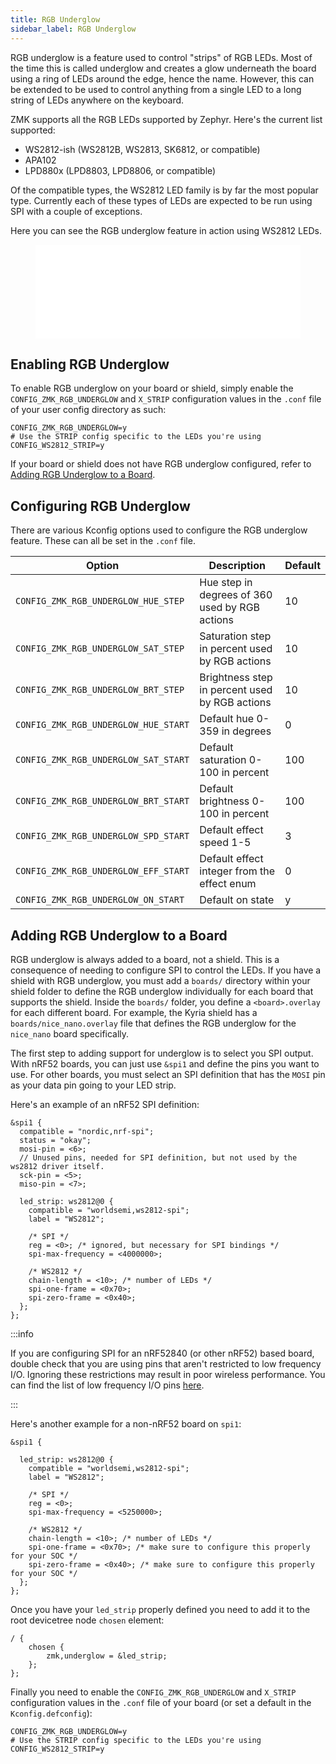 ```yaml
---
title: RGB Underglow
sidebar_label: RGB Underglow
---
```


RGB underglow is a feature used to control "strips" of RGB LEDs. Most of the time this is called underglow and creates a glow underneath the board using a ring of LEDs around the edge, hence the name. However, this can be extended to be used to control anything from a single LED to a long string of LEDs anywhere on the keyboard.

ZMK supports all the RGB LEDs supported by Zephyr. Here's the current list supported:

- WS2812-ish (WS2812B, WS2813, SK6812, or compatible)
- APA102
- LPD880x (LPD8803, LPD8806, or compatible)

Of the compatible types, the WS2812 LED family is by far the most popular type. Currently each of these types of LEDs are expected to be run using SPI with a couple of exceptions.

Here you can see the RGB underglow feature in action using WS2812 LEDs.

<figure class="video-container">
  <iframe src="//www.youtube.com/embed/2KJkq8ssDU0" frameborder="0" allowfullscreen width="100%"></iframe>
</figure>

## Enabling RGB Underglow

To enable RGB underglow on your board or shield, simply enable the `CONFIG_ZMK_RGB_UNDERGLOW` and `X_STRIP` configuration values in the `.conf` file of your user config directory as such:

```
CONFIG_ZMK_RGB_UNDERGLOW=y
# Use the STRIP config specific to the LEDs you're using
CONFIG_WS2812_STRIP=y
```

If your board or shield does not have RGB underglow configured, refer to [Adding RGB Underglow to a Board](#adding-rgb-underglow-to-a-board).

## Configuring RGB Underglow

There are various Kconfig options used to configure the RGB underglow feature. These can all be set in the `.conf` file.

| Option                               | Description                                    | Default |
| ------------------------------------ | ---------------------------------------------- | ------- |
| `CONFIG_ZMK_RGB_UNDERGLOW_HUE_STEP`  | Hue step in degrees of 360 used by RGB actions | 10      |
| `CONFIG_ZMK_RGB_UNDERGLOW_SAT_STEP`  | Saturation step in percent used by RGB actions | 10      |
| `CONFIG_ZMK_RGB_UNDERGLOW_BRT_STEP`  | Brightness step in percent used by RGB actions | 10      |
| `CONFIG_ZMK_RGB_UNDERGLOW_HUE_START` | Default hue 0-359 in degrees                   | 0       |
| `CONFIG_ZMK_RGB_UNDERGLOW_SAT_START` | Default saturation 0-100 in percent            | 100     |
| `CONFIG_ZMK_RGB_UNDERGLOW_BRT_START` | Default brightness 0-100 in percent            | 100     |
| `CONFIG_ZMK_RGB_UNDERGLOW_SPD_START` | Default effect speed 1-5                       | 3       |
| `CONFIG_ZMK_RGB_UNDERGLOW_EFF_START` | Default effect integer from the effect enum    | 0       |
| `CONFIG_ZMK_RGB_UNDERGLOW_ON_START`  | Default on state                               | y       |

## Adding RGB Underglow to a Board

RGB underglow is always added to a board, not a shield. This is a consequence of needing to configure SPI to control the LEDs.
If you have a shield with RGB underglow, you must add a `boards/` directory within your shield folder to define the RGB underglow individually for each board that supports the shield.
Inside the `boards/` folder, you define a `<board>.overlay` for each different board.
For example, the Kyria shield has a `boards/nice_nano.overlay` file that defines the RGB underglow for the `nice_nano` board specifically.

The first step to adding support for underglow is to select you SPI output. With nRF52 boards, you can just use `&spi1` and define the pins you want to use.
For other boards, you must select an SPI definition that has the `MOSI` pin as your data pin going to your LED strip.

Here's an example of an nRF52 SPI definition:

```
&spi1 {
  compatible = "nordic,nrf-spi";
  status = "okay";
  mosi-pin = <6>;
  // Unused pins, needed for SPI definition, but not used by the ws2812 driver itself.
  sck-pin = <5>;
  miso-pin = <7>;

  led_strip: ws2812@0 {
    compatible = "worldsemi,ws2812-spi";
    label = "WS2812";

    /* SPI */
    reg = <0>; /* ignored, but necessary for SPI bindings */
    spi-max-frequency = <4000000>;

    /* WS2812 */
    chain-length = <10>; /* number of LEDs */
    spi-one-frame = <0x70>;
    spi-zero-frame = <0x40>;
  };
};
```

:::info

If you are configuring SPI for an nRF52840 (or other nRF52) based board, double check that you are using pins that aren't restricted to low frequency I/O.
Ignoring these restrictions may result in poor wireless performance. You can find the list of low frequency I/O pins [here](https://infocenter.nordicsemi.com/index.jsp?topic=%2Fps_nrf52840%2Fpin.html&cp=4_0_0_6_0).

:::

Here's another example for a non-nRF52 board on `spi1`:

```
&spi1 {

  led_strip: ws2812@0 {
    compatible = "worldsemi,ws2812-spi";
    label = "WS2812";

    /* SPI */
    reg = <0>;
    spi-max-frequency = <5250000>;

    /* WS2812 */
    chain-length = <10>; /* number of LEDs */
    spi-one-frame = <0x70>; /* make sure to configure this properly for your SOC */
    spi-zero-frame = <0x40>; /* make sure to configure this properly for your SOC */
  };
};
```

Once you have your `led_strip` properly defined you need to add it to the root devicetree node `chosen` element:

```
/ {
	chosen {
		zmk,underglow = &led_strip;
	};
};
```

Finally you need to enable the `CONFIG_ZMK_RGB_UNDERGLOW` and `X_STRIP` configuration values in the `.conf` file of your board (or set a default in the `Kconfig.defconfig`):

```
CONFIG_ZMK_RGB_UNDERGLOW=y
# Use the STRIP config specific to the LEDs you're using
CONFIG_WS2812_STRIP=y
```
